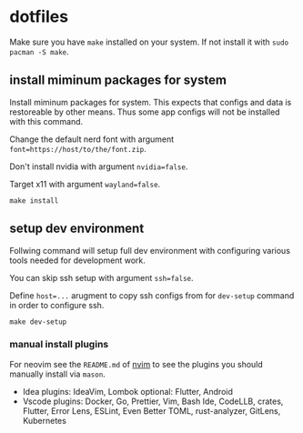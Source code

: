 # dotfiles

Make sure you have `make` installed on your system. If not install it with `sudo pacman -S make`.

## install miminum packages for system

Install miminum packages for system. This expects that configs and data is restoreable by other means. Thus 
some app configs will not be installed with this command.

Change the default nerd font with argument `font=https://host/to/the/font.zip`.

Don't install nvidia with argument `nvidia=false`.

Target x11 with argument `wayland=false`.
```make
make install
```

## setup dev environment

Follwing command will setup full dev environment with configuring various tools needed for development work.

You can skip ssh setup with argument `ssh=false`.

Define `host=...` arugment to copy ssh configs from for `dev-setup` command in order to configure ssh.
```make
make dev-setup
```

### manual install plugins

For neovim see the `README.md` of [nvim](https://github.com/juhaku/nvim) to see the plugins you should manually install via `mason`.
* Idea plugins: IdeaVim, Lombok optional: Flutter, Android
* Vscode plugins: Docker, Go, Prettier, Vim, Bash Ide, CodeLLB, crates, Flutter, Error Lens, ESLint, 
  Even Better TOML, rust-analyzer, GitLens, Kubernetes
